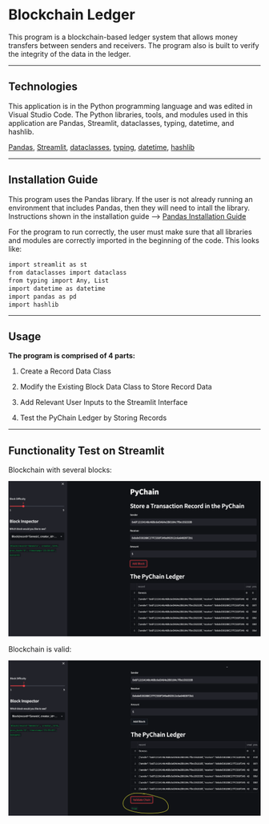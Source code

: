 # Blockchain Ledger

This program is a blockchain-based ledger system that allows money transfers between senders and receivers. The program also is built to verify the integrity of the data in the ledger.

----

## Technologies
This application is in the Python programming language and was edited in Visual Studio Code. The Python libraries, tools, and modules used in this application are Pandas, Streamlit, dataclasses, typing, datetime, and hashlib.

[Pandas](https://pandas.pydata.org/docs/index.html), [Streamlit](https://docs.streamlit.io/), [dataclasses](https://docs.python.org/3/library/dataclasses.html), [typing](https://docs.python.org/3/library/typing.html), [datetime](https://docs.python.org/3/library/datetime.html), [hashlib](https://docs.python.org/3/library/hashlib.html)


----

## Installation Guide
This program uses the Pandas library. If the user is not already running an environment that includes Pandas, then they will need to intall the library. Instructions shown in the installation guide --> [Pandas Installation Guide](https://pandas.pydata.org/docs/getting_started/install.html)

For the program to run correctly, the user must make sure that all libraries and modules are correctly imported in the beginning of the code. This looks like:

    import streamlit as st
    from dataclasses import dataclass
    from typing import Any, List
    import datetime as datetime
    import pandas as pd
    import hashlib


----

## Usage

**The program is comprised of 4 parts:**

1. Create a Record Data Class

2. Modify the Existing Block Data Class to Store Record Data

3. Add Relevant User Inputs to the Streamlit Interface

4. Test the PyChain Ledger by Storing Records

----

## Functionality Test on Streamlit

Blockchain with several blocks:

![](Resources/block.png)

Blockchain is valid:

![](Resources/validate.png)
